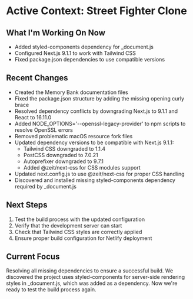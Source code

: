 # Active Context: Street Fighter Clone

## What I'm Working On Now
- Added styled-components dependency for _document.js
- Configured Next.js 9.1.1 to work with Tailwind CSS
- Fixed package.json dependencies to use compatible versions

## Recent Changes
- Created the Memory Bank documentation files
- Fixed the package.json structure by adding the missing opening curly brace
- Resolved dependency conflicts by downgrading Next.js to 9.1.1 and React to 16.11.0
- Added NODE_OPTIONS='--openssl-legacy-provider' to npm scripts to resolve OpenSSL errors
- Removed problematic macOS resource fork files
- Updated dependency versions to be compatible with Next.js 9.1.1:
  - Tailwind CSS downgraded to 1.1.4
  - PostCSS downgraded to 7.0.21
  - Autoprefixer downgraded to 9.7.1
  - Added @zeit/next-css for CSS modules support
- Updated next.config.js to use @zeit/next-css for proper CSS handling
- Discovered and installed missing styled-components dependency required by _document.js

## Next Steps
1. Test the build process with the updated configuration
2. Verify that the development server can start
3. Check that Tailwind CSS styles are correctly applied
4. Ensure proper build configuration for Netlify deployment

## Current Focus
Resolving all missing dependencies to ensure a successful build. We discovered the project uses styled-components for server-side rendering styles in _document.js, which was added as a dependency. Now we're ready to test the build process again.
